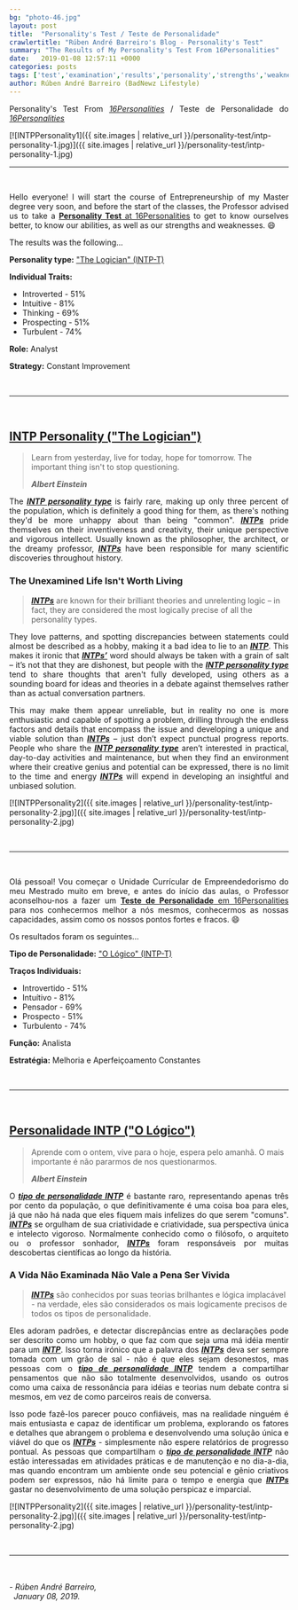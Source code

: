 ```yaml
---
bg: "photo-46.jpg"
layout: post
title:  "Personality's Test / Teste de Personalidade"
crawlertitle: "Rúben André Barreiro's Blog - Personality's Test"
summary: "The Results of My Personality's Test From 16Personalities"
date:   2019-01-08 12:57:11 +0000
categories: posts
tags: ['test','examination','results','personality','strengths','weaknesses','romantic','relationships','friendships','parenthood','career','paths','workplace','habits']
author: Rúben André Barreiro (BadNewz Lifestyle)
---
```

<p align="justify">Personality's Test From <a href="https://www.16personalities.com/"><i><u>16Personalities</u></i></a> / Teste de Personalidade do <a href="https://www.16personalities.com/"><i><u>16Personalities</u></i></a></p>

[![INTPPersonality1]({{ site.images | relative_url }}/personality-test/intp-personality-1.jpg)]({{ site.images | relative_url }}/personality-test/intp-personality-1.jpg)

<hr>
<br>

<p align="justify">Hello everyone! I will start the course of Entrepreneurship of my Master degree very soon, and before the start of the classes, the Professor advised us to take a <u><b>Personality Test</b> at <a href="https://www.16personalities.com/">16Personalities</a></u> to get to know ourselves better, to know our abilities, as well as our strengths and weaknesses. 😄</p>

<p align="justify">The results was the following...</p>

<p align="justify"><b>Personality type:</b> <a href="https://www.16personalities.com/intp-personality"><u>"The Logician" (INTP-T)</u></a></p>

<p align="justify"><b>Individual Traits:</b></p>
<ul>
    <li>Introverted - 51%</li>
    <li>Intuitive - 81%</li>
    <li>Thinking - 69%</li>
    <li>Prospecting - 51%</li>
    <li>Turbulent - 74%</li>
</ul>

<p align="justify"><b>Role:</b> Analyst</p>

<p align="justify"><b>Strategy:</b> Constant Improvement</p>

<br>
<hr>
<br>

<h2><a href="https://www.16personalities.com/intp-personality">INTP Personality ("The Logician")</a></h2>

<blockquote>
    <p>Learn from yesterday, live for today, hope for tomorrow. The important thing isn't to stop questioning.</p>
    <footer><b><i>Albert Einstein</i></b></footer>
</blockquote>

<p align="justify">The <a href="https://www.16personalities.com/intp-personality"><b><i><u>INTP personality type</u></i></b></a> is fairly rare, making up only three percent of the population, which is definitely a good thing for them, as there's nothing they'd be more unhappy about than being "common". <a href="https://www.16personalities.com/intp-personality"><b><i><u>INTPs</u></i></b></a> pride themselves on their inventiveness and creativity, their unique perspective and vigorous intellect. Usually known as the philosopher, the architect, or the dreamy professor, <a href="https://www.16personalities.com/intp-personality"><b><i><u>INTPs</u></i></b></a> have been responsible for many scientific discoveries throughout history.</p>

<h3>The Unexamined Life Isn't Worth Living</h3>

<blockquote>
    <p><a href="https://www.16personalities.com/intp-personality"><b><i><u>INTPs</u></i></b></a> are known for their brilliant theories and unrelenting logic – in fact, they are considered the most logically precise of all the personality types.</p>
</blockquote>

<p align="justify">They love patterns, and spotting discrepancies between statements could almost be described as a hobby, making it a bad idea to lie to an <a href="https://www.16personalities.com/intp-personality"><b><i><u>INTP</u></i></b></a>. This makes it ironic that <a href="https://www.16personalities.com/intp-personality"><b><i><u>INTPs’</u></i></b></a> word should always be taken with a grain of salt – it’s not that they are dishonest, but people with the <a href="https://www.16personalities.com/intp-personality"><b><i><u>INTP personality type</u></i></b></a> tend to share thoughts that aren't fully developed, using others as a sounding board for ideas and theories in a debate against themselves rather than as actual conversation partners.</p>

<p align="justify">This may make them appear unreliable, but in reality no one is more enthusiastic and capable of spotting a problem, drilling through the endless factors and details that encompass the issue and developing a unique and viable solution than <a href="https://www.16personalities.com/intp-personality"><b><i><u>INTPs</u></i></b></a> – just don’t expect punctual progress reports. People who share the <a href="https://www.16personalities.com/intp-personality"><b><i><u>INTP personality type</u></i></b></a> aren’t interested in practical, day-to-day activities and maintenance, but when they find an environment where their creative genius and potential can be expressed, there is no limit to the time and energy <a href="https://www.16personalities.com/intp-personality"><b><i><u>INTPs</u></i></b></a> will expend in developing an insightful and unbiased solution.</p>

[![INTPPersonality2]({{ site.images | relative_url }}/personality-test/intp-personality-2.jpg)]({{ site.images | relative_url }}/personality-test/intp-personality-2.jpg)

<br>
<hr>
<br>

<p align="justify">Olá pessoal! Vou começar o Unidade Currícular de Empreendedorismo do meu Mestrado muito em breve, e antes do início das aulas, o Professor aconselhou-nos a fazer um <u><b>Teste de Personalidade</b> em <a href="https://www.16personalities.com/">16Personalities</a></u> para nos conhecermos melhor a nós mesmos, conhecermos as nossas capacidades, assim como os nossos pontos fortes e fracos. 😄</p>

<p align="justify">Os resultados foram os seguintes...</p>

<p align="justify"><b>Tipo de Personalidade:</b> <a href="https://www.16personalities.com/intp-personality"><u>"O Lógico" (INTP-T)</u></a></p>

<p align="justify"><b>Traços Individuais:</b></p>
<ul>
    <li>Introvertido - 51%</li>
    <li>Intuítivo - 81%</li>
    <li>Pensador - 69%</li>
    <li>Prospecto - 51%</li>
    <li>Turbulento - 74%</li>
</ul>

<p align="justify"><b>Função:</b> Analista</p>

<p align="justify"><b>Estratégia:</b> Melhoria e Aperfeiçoamento Constantes</p>

<br>
<hr>
<br>

<h2><a href="https://www.16personalities.com/intp-personality">Personalidade INTP ("O Lógico")</a></h2>

<blockquote>
    <p>Aprende com o ontem, vive para o hoje, espera pelo amanhã. O mais importante é não pararmos de nos questionarmos.</p>
    <footer><b><i>Albert Einstein</i></b></footer>
</blockquote>

<p align="justify">O <a href="https://www.16personalities.com/intp-personality"><b><i><u>tipo de personalidade INTP</u></i></b></a> é bastante raro, representando apenas três por cento da população, o que definitivamente é uma coisa boa para eles, já que não há nada que eles fiquem mais infelizes do que serem "comuns". <a href="https://www.16personalities.com/intp-personality"><b><i><u>INTPs</u></i></b></a> se orgulham de sua criatividade e criatividade, sua perspectiva única e intelecto vigoroso. Normalmente conhecido como o filósofo, o arquiteto ou o professor sonhador, <a href="https://www.16personalities.com/intp-personality"><b><i><u>INTPs</u></i></b></a> foram responsáveis por muitas descobertas científicas ao longo da história.</p>

<h3>A Vida Não Examinada Não Vale a Pena Ser Vivida</h3>

<blockquote>
    <p><a href="https://www.16personalities.com/intp-personality"><b><i><u>INTPs</u></i></b></a> são conhecidos por suas teorias brilhantes e lógica implacável - na verdade, eles são considerados os mais logicamente precisos de todos os tipos de personalidade.</p>
</blockquote>

<p align="justify">Eles adoram padrões, e detectar discrepâncias entre as declarações pode ser descrito como um hobby, o que faz com que seja uma má idéia mentir para um <a href="https://www.16personalities.com/intp-personality"><b><i><u>INTP</u></i></b></a>. Isso torna irónico que a palavra dos <a href="https://www.16personalities.com/intp-personality"><b><i><u>INTPs</u></i></b></a> deva ser sempre tomada com um grão de sal - não é que eles sejam desonestos, mas pessoas com o <a href="https://www.16personalities.com/intp-personality"><b><i><u>tipo de personalidade INTP</u></i></b></a> tendem a compartilhar pensamentos que não são totalmente desenvolvidos, usando os outros como uma caixa de ressonância para idéias e teorias num debate contra si mesmos, em vez de como parceiros reais de conversa.</p>

<p align="justify">Isso pode fazê-los parecer pouco confiáveis, mas na realidade ninguém é mais entusiasta e capaz de identificar um problema, explorando os fatores e detalhes que abrangem o problema e desenvolvendo uma solução única e viável do que os <a href="https://www.16personalities.com/intp-personality"><b><i><u>INTPs</u></i></b></a> - simplesmente não espere relatórios de progresso pontual. As pessoas que compartilham o <a href="https://www.16personalities.com/intp-personality"><b><i><u>tipo de personalidade INTP</u></i></b></a> não estão interessadas em atividades práticas e de manutenção e no dia-a-dia, mas quando encontram um ambiente onde seu potencial e gênio criativos podem ser expressos, não há limite para o tempo e energia que <a href="https://www.16personalities.com/intp-personality"><b><i><u>INTPs</u></i></b></a> gastar no desenvolvimento de uma solução perspicaz e imparcial.</p>

[![INTPPersonality2]({{ site.images | relative_url }}/personality-test/intp-personality-2.jpg)]({{ site.images | relative_url }}/personality-test/intp-personality-2.jpg)

<br>
<hr>
<br>

<br>

<i>
    - Rúben André Barreiro,
    <br>
    &nbsp;
    January 08, 2019.
</i>